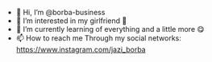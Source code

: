 - 👋 Hi, I’m @borba-business
- 👀 I’m interested in my girlfriend 💞️
- 🌱 I’m currently learning of everything and a little more 😋
- 📫 How to reach me Through my social networks: <https://www.instagram.com/jazi_borba>

<!---
borba-business/borba-business is a ✨ special ✨ repository because its `README.md` (this file) appears on your GitHub profile.
You can click the Preview link to take a look at your changes.
--->
